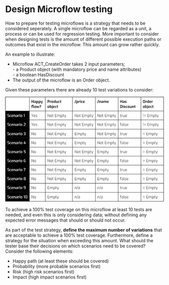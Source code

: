 # Design Microflow testing

How to prepare for testing microflows is a strategy that needs to be considered seperately. A single microflow can be regarded as a unit, a process or can be used for regression testing. More important to consider when designing tests is the amount of different possible execution paths or outcomes that exist in the microflow. This amount can grow rather quickly.  

An example to illustrate: 

- Microflow ACT_CreateOrder takes 2 input parameters; 
<br/> - a Product object (with mandatory price and name attributes)
<br/> - a boolean HasDiscount
- The output of the microflow is an Order object. 

Given these parameters there are already 10 test variations to consider:

![Scenarios](images/scenarios.png)

To achieve a 100% test coverage on this microflow at least 10 tests are needed, and even this is only considering data; without defining any expected error messages that should or should not occur. 

As part of the test strategy, **define the maximum number of variations** that are acceptable to achieve a 100% test coverage. Furthermore, define a strategy for the situation when exceeding this amount. What should the tester base their decisions on which scenarios need to be covered? Consider the following elements:

- Happy path (at least these should be covered)
- Probability  (more probable scenarios first)
- Risk (high risk scenarios first)
- Impact (high impact scenarios first)
